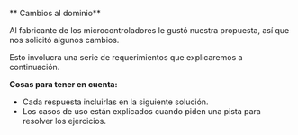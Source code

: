 ** Cambios al dominio**

Al fabricante de los microcontroladores le gustó nuestra propuesta, así que nos solicitó algunos cambios.

Esto involucra una serie de requerimientos que explicaremos a continuación.

**Cosas para tener en cuenta:**
* Cada respuesta incluirlas en la siguiente solución.
* Los casos de uso están explicados cuando piden una pista para resolver los ejercicios.